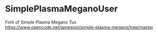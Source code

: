# SimplePlasmaMeganoUser
Fork of Simple Plasma Megano Tux  
https://www.opencode.net/jamesjon/simple-plasma-megano/tree/master
